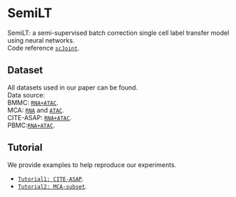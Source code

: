 # SemiLT
SemiLT: a semi-supervised batch correction single cell label transfer model using neural networks.<br>
Code reference [`scJoint`](https://github.com/SydneyBioX/scJoint).

## Dataset
All datasets used in our paper can be found.<br>
Data source: <br>
BMMC: [`RNA+ATAC`](https://www.ncbi.nlm.nih.gov/geo/query/acc.cgi?acc=GSE194122).<br>
MCA: [`RNA`](https://tabula-muris.ds.czbiohub.org/) and [`ATAC`](https://atlas.gs.washington.edu/mouse-atac/).<br>
CITE-ASAP: [`RNA+ATAC`](https://github.com/SydneyBioX/scJoint).<br>
PBMC:[`RNA+ATAC`](https://stuartlab.org/signac/articles/pbmc_vignette).

## Tutorial
We provide examples to help reproduce our experiments.<br>
* [`Tutorial1: CITE-ASAP`](https://github.com/Gut2Sdu/SemiLT/blob/main/tutorial/CITE-seq%20and%20ASAP-seq%20integration%20using%20SemiLT.ipynb).<br>
* [`Tutorial2: MCA-subset`](https://github.com/Gut2Sdu/SemiLT/blob/main/tutorial/MCA-subset%20dataset%20integration%20using%20SemiLT.ipynb).<br>
